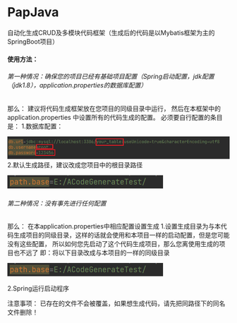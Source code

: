 # PapJava
自动化生成CRUD及多模块代码框架（生成后的代码是以Mybatis框架为主的SpringBoot项目）

#### 使用方法：
###### 第一种情况：确保您的项目已经有基础项目配置（Spring启动配置，jdk配置（jdk1.8），application.properties的数据库配置）
那么：
建议将代码生成框架放在您项目的同级目录中运行，
然后在本框架中的application.properties 
中设置所有的代码生成的配置。
必须要自行配置的条目是：
1.数据库配置：

![img.png](img.png)
2.默认生成路径，建议改成您项目中的根目录路径

![img_1.png](img_1.png)

###### 第二种情况：没有事先进行任何配置
那么：
在本application.properties中相应配置设置生成
1.设置生成目录为与本代码生成项目的同级目录，这样的话就会使用和本项目一样的启动配置，但是您可能没有这些配置，
所以如何您先启动了这个代码生成项目，那么您离使用生成的项目也不远了
即：将以下目录改成与本项目的一样的同级目录

![img_1.png](img_1.png)

2.Spring运行启动程序


注意事项：
已存在的文件不会被覆盖，如果想生成代码，请先把同路径下的同名文件删除！
